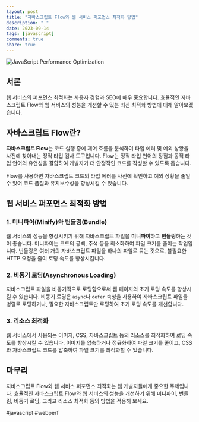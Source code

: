 ```yaml
---
layout: post
title: "자바스크립트 Flow와 웹 서비스 퍼포먼스 최적화 방법"
description: " "
date: 2023-09-14
tags: [javascript]
comments: true
share: true
---
```


![JavaScript Performance Optimization](https://example.com/images/optimization.jpg)

## 서론

웹 서비스의 퍼포먼스 최적화는 사용자 경험과 SEO에 매우 중요합니다. 효율적인 자바스크립트 Flow와 웹 서비스의 성능을 개선할 수 있는 최신 최적화 방법에 대해 알아보겠습니다.

## 자바스크립트 Flow란?

**자바스크립트 Flow**는 코드 실행 중에 제어 흐름을 분석하여 타입 에러 및 예외 상황을 사전에 찾아내는 정적 타입 검사 도구입니다. Flow는 정적 타입 언어의 장점과 동적 타입 언어의 유연성을 결합하여 개발자가 더 안정적인 코드를 작성할 수 있도록 돕습니다.

Flow를 사용하면 자바스크립트 코드의 타입 에러를 사전에 확인하고 예외 상황을 줄일 수 있어 코드 품질과 유지보수성을 향상시킬 수 있습니다.

## 웹 서비스 퍼포먼스 최적화 방법

### 1. 미니파이(Minify)와 번들링(Bundle)

웹 서비스의 성능을 향상시키기 위해 자바스크립트 파일을 **미니파이**하고 **번들링**하는 것이 좋습니다. 미니파이는 코드의 공백, 주석 등을 최소화하여 파일 크기를 줄이는 작업입니다. 번들링은 여러 개의 자바스크립트 파일을 하나의 파일로 묶는 것으로, 불필요한 HTTP 요청을 줄여 로딩 속도를 향상시킵니다.

### 2. 비동기 로딩(Asynchronous Loading)

자바스크립트 파일을 비동기적으로 로딩함으로써 웹 페이지의 초기 로딩 속도를 향상시킬 수 있습니다. 비동기 로딩은 `async`나 `defer` 속성을 사용하여 자바스크립트 파일을 병렬로 로딩하거나, 필요한 자바스크립트만 로딩하여 초기 로딩 속도를 개선합니다.

### 3. 리소스 최적화

웹 서비스에서 사용되는 이미지, CSS, 자바스크립트 등의 리소스를 최적화하여 로딩 속도를 향상시킬 수 있습니다. 이미지를 압축하거나 정규화하여 파일 크기를 줄이고, CSS와 자바스크립트 코드를 압축하여 파일 크기를 최적화할 수 있습니다.

## 마무리

자바스크립트 Flow와 웹 서비스 퍼포먼스 최적화는 웹 개발자들에게 중요한 주제입니다. 효율적인 자바스크립트 Flow와 웹 서비스의 성능을 개선하기 위해 미니파이, 번들링, 비동기 로딩, 그리고 리소스 최적화 등의 방법을 적용해 보세요.

#javascript #webperf